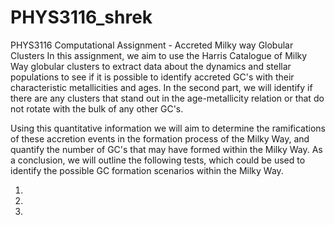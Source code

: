 # PHYS3116_shrek
PHYS3116 Computational Assignment - Accreted Milky way Globular Clusters
In this assignment, we aim to use the Harris Catalogue of Milky Way globular clusters to extract data about the dynamics and stellar populations to see if it is possible to identify accreted GC's with their characteristic metallicities and ages. In the second part, we will identify if there are any clusters that stand out in the age-metallicity relation or that do not rotate with the bulk of any other GC's. 

Using this quantitative information we will aim to determine the ramifications of these accretion events in the formation process of the Milky Way, and quantify the number of GC's that may have formed within the Milky Way. As a conclusion, we will outline the following tests, which could be used to identify the possible GC formation scenarios within the Milky Way. 

1. 
2. 
3. 
